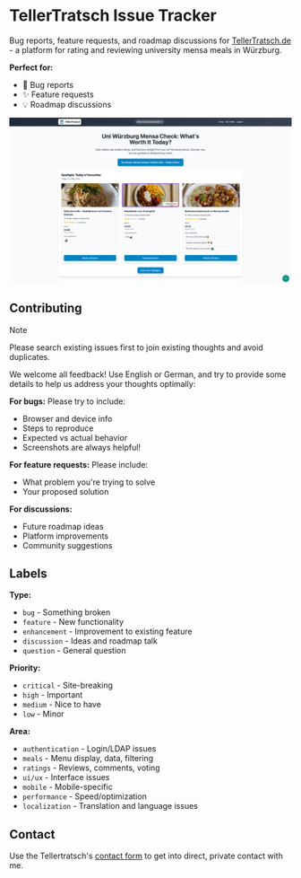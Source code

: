 # TellerTratsch Issue Tracker

Bug reports, feature requests, and roadmap discussions for [TellerTratsch.de](https://tellertratsch.de) - a platform for rating and reviewing university mensa meals in Würzburg.

**Perfect for:**
- 🐛 Bug reports
- ✨ Feature requests
- 💡 Roadmap discussions

![](page_screenshot.jpg)

## Contributing

> [!NOTE]
> Please search existing issues first to join existing thoughts and avoid duplicates.

We welcome all feedback! Use English or German, and try to provide some details to help us address your thoughts optimally: 

**For bugs:**
Please try to include: 
- Browser and device info
- Steps to reproduce
- Expected vs actual behavior
- Screenshots are always helpful!

**For feature requests:**
Please include: 
- What problem you're trying to solve
- Your proposed solution

**For discussions:**
- Future roadmap ideas
- Platform improvements
- Community suggestions

## Labels

**Type:**
- `bug` - Something broken
- `feature` - New functionality  
- `enhancement` - Improvement to existing feature
- `discussion` - Ideas and roadmap talk
- `question` - General question

**Priority:**
- `critical` - Site-breaking
- `high` - Important
- `medium` - Nice to have
- `low` - Minor

**Area:**
- `authentication` - Login/LDAP issues
- `meals` - Menu display, data, filtering
- `ratings` - Reviews, comments, voting
- `ui/ux` - Interface issues
- `mobile` - Mobile-specific
- `performance` - Speed/optimization
- `localization` - Translation and language issues

## Contact

Use the Tellertratsch's [contact form](https://tellertratsch.de/feedback) to get into direct, private contact with me. 
